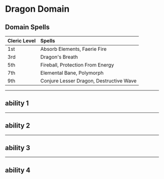 # Dragon Domain

## Domain Spells

| Cleric Level | Spells                                  |
| :----------- | :-------------------------------------- |
| 1st          | Absorb Elements, Faerie Fire            |
| 3rd          | Dragon's Breath                         |
| 5th          | Fireball, Protection From Energy        |
| 7th          | Elemental Bane,  Polymorph              |
| 9th          | Conjure Lesser Dragon, Destructive Wave |

---

## ability 1

---

## ability 2

---

## ability 3

---

## ability 4
